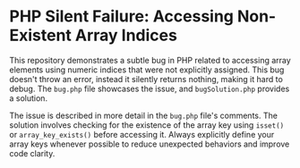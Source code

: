 # PHP Silent Failure: Accessing Non-Existent Array Indices

This repository demonstrates a subtle bug in PHP related to accessing array elements using numeric indices that were not explicitly assigned.  This bug doesn't throw an error, instead it silently returns nothing, making it hard to debug. The `bug.php` file showcases the issue, and `bugSolution.php` provides a solution.

The issue is described in more detail in the `bug.php` file's comments.  The solution involves checking for the existence of the array key using `isset()` or `array_key_exists()` before accessing it.  Always explicitly define your array keys whenever possible to reduce unexpected behaviors and improve code clarity.